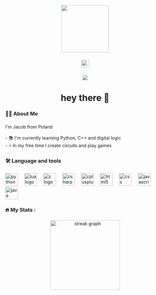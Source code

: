 <div align="center">
  <img height="150" src="https://i.giphy.com/media/v1.Y2lkPTc5MGI3NjExZTNyYWY2bG9rcXFxb3c0MGx4ZHltcTA5Zzc4cm5tajFzM3M2c2xkYyZlcD12MV9pbnRlcm5hbF9naWZfYnlfaWQmY3Q9Zw/CAYVZA5NRb529kKQUc/giphy.gif"  />
</div>

###

<div align="center">
  <a href="https://www.youtube.com/@siubikyt5105" target="_blank">
    <img src="https://img.shields.io/static/v1?message=Youtube&logo=youtube&label=&color=FF0000&logoColor=white&labelColor=&style=for-the-badge" height="25" alt="youtube logo"  />
  </a>
</div>

###

<div align="center">
  <img src="https://visitor-badge.laobi.icu/badge?page_id=siubikYT.siubikYT&"  />
</div>

###

<h1 align="center">hey there 👋</h1>

###

<h3 align="left">👩‍💻  About Me</h3>

###

<p align="left">I'm Jacob from Poland<br><br>- 📚 I'm currently learning Python, C++ and digital logic<br>- ⚡ In my free time I create circuits and play games</p>

###

<h3 align="left">🛠 Language and tools</h3>

###

<div align="left">
  <img src="https://cdn.jsdelivr.net/gh/devicons/devicon/icons/python/python-original.svg" height="40" alt="python logo"  />
  <img width="12" />
  <img src="https://cdn.jsdelivr.net/gh/devicons/devicon/icons/lua/lua-original.svg" height="40" alt="lua logo"  />
  <img width="12" />
  <img src="https://cdn.jsdelivr.net/gh/devicons/devicon/icons/c/c-original.svg" height="40" alt="c logo"  />
  <img width="12" />
  <img src="https://cdn.jsdelivr.net/gh/devicons/devicon/icons/csharp/csharp-original.svg" height="40" alt="csharp logo"  />
  <img width="12" />
  <img src="https://cdn.jsdelivr.net/gh/devicons/devicon/icons/cplusplus/cplusplus-original.svg" height="40" alt="cplusplus logo"  />
  <img width="12" />
  <img src="https://cdn.jsdelivr.net/gh/devicons/devicon/icons/html5/html5-original.svg" height="40" alt="html5 logo"  />
  <img width="12" />
  <img src="https://cdn.jsdelivr.net/gh/devicons/devicon/icons/css/css-original.svg" height="40" alt="css logo"  />
  <img width="12" />
  <img src="https://cdn.jsdelivr.net/gh/devicons/devicon/icons/javascript/javascript-original.svg" height="40"  alt="javascript logo"/>
  <img width="12" />
  <img src="https://cdn.jsdelivr.net/gh/devicons/devicon/icons/java/java-original.svg" height="40"  alt="java logo"/>
</div>

###

<h3 align="left">🔥   My Stats :</h3>

###

<div align="center">
  <img src="https://streak-stats.demolab.com?user=siubikYT&locale=en&mode=daily&theme=dark&hide_border=false&border_radius=5&order=3" height="220" alt="streak graph"  />
</div>

###
